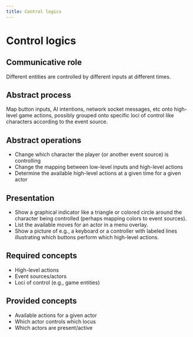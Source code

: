 ```yaml
---
title: Control logics 
---
```


# Control logics

## Communicative role

Different entities are controlled by different inputs at different times.

## Abstract process

Map button inputs, AI intentions, network socket messages, etc onto high-level game actions, possibly grouped onto specific loci of control like characters according to the event source.

## Abstract operations

* Change which character the player (or another event source) is controlling
* Change the mapping between low-level inputs and high-level actions
* Determine the available high-level actions at a given time for a given actor

## Presentation

* Show a graphical indicator like a triangle or colored circle around the character being controlled (perhaps mapping colors to event sources).
* List the available moves for an actor in a menu overlay.
* Show a picture of e.g., a keyboard or a controller with labeled lines illustrating which buttons perform which high-level actions.

## Required concepts

* High-level actions
* Event sources/actors
* Loci of control (e.g., game entities)

## Provided concepts

* Available actions for a given actor
* Which actor controls which locus
* Which actors are present/active
